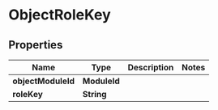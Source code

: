 

# ObjectRoleKey


## Properties

| Name | Type | Description | Notes |
|------------ | ------------- | ------------- | -------------|
|**objectModuleId** | **ModuleId** |  |  |
|**roleKey** | **String** |  |  |



